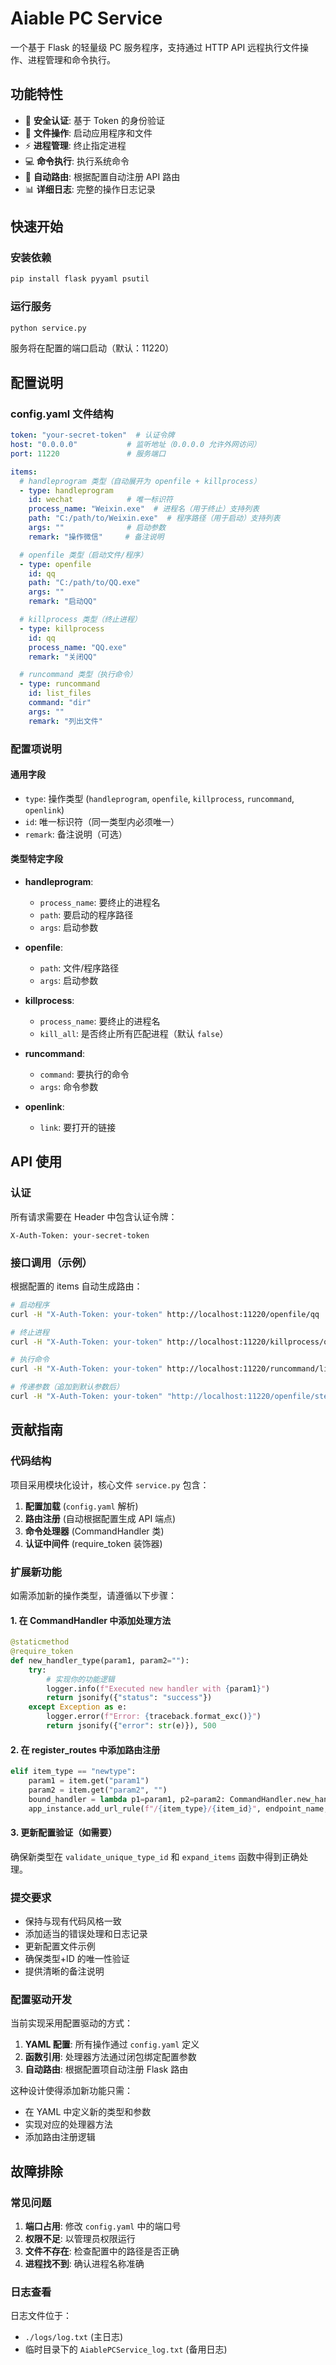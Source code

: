 # Aiable PC Service

一个基于 Flask 的轻量级 PC 服务程序，支持通过 HTTP API 远程执行文件操作、进程管理和命令执行。

## 功能特性

- 🔐 **安全认证**: 基于 Token 的身份验证
- 📁 **文件操作**: 启动应用程序和文件
- ⚡ **进程管理**: 终止指定进程
- 💻 **命令执行**: 执行系统命令
- 🔄 **自动路由**: 根据配置自动注册 API 路由
- 📊 **详细日志**: 完整的操作日志记录

## 快速开始

### 安装依赖

```bash
pip install flask pyyaml psutil
```

### 运行服务

```bash
python service.py
```

服务将在配置的端口启动（默认：11220）

## 配置说明

### config.yaml 文件结构

```yaml
token: "your-secret-token"  # 认证令牌
host: "0.0.0.0"           # 监听地址（0.0.0.0 允许外网访问）
port: 11220               # 服务端口

items:
  # handleprogram 类型（自动展开为 openfile + killprocess）
  - type: handleprogram
    id: wechat            # 唯一标识符
    process_name: "Weixin.exe"  # 进程名（用于终止）支持列表
    path: "C:/path/to/Weixin.exe"  # 程序路径（用于启动）支持列表
    args: ""              # 启动参数
    remark: "操作微信"     # 备注说明

  # openfile 类型（启动文件/程序）
  - type: openfile
    id: qq
    path: "C:/path/to/QQ.exe"
    args: ""
    remark: "启动QQ"

  # killprocess 类型（终止进程）
  - type: killprocess
    id: qq
    process_name: "QQ.exe"
    remark: "关闭QQ"

  # runcommand 类型（执行命令）
  - type: runcommand
    id: list_files
    command: "dir"
    args: ""
    remark: "列出文件"
```

### 配置项说明

#### 通用字段
- `type`: 操作类型 (`handleprogram`, `openfile`, `killprocess`, `runcommand`, `openlink`)
- `id`: 唯一标识符（同一类型内必须唯一）
- `remark`: 备注说明（可选）

#### 类型特定字段
- **handleprogram**: 
  - `process_name`: 要终止的进程名
  - `path`: 要启动的程序路径
  - `args`: 启动参数

- **openfile**:
  - `path`: 文件/程序路径
  - `args`: 启动参数

- **killprocess**:
  - `process_name`: 要终止的进程名
  - `kill_all`: 是否终止所有匹配进程（默认 `false`）

- **runcommand**:
  - `command`: 要执行的命令
  - `args`: 命令参数

- **openlink**:
  -  `link`: 要打开的链接

## API 使用

### 认证
所有请求需要在 Header 中包含认证令牌：
```
X-Auth-Token: your-secret-token
```

### 接口调用（示例）

根据配置的 items 自动生成路由：

```bash
# 启动程序
curl -H "X-Auth-Token: your-token" http://localhost:11220/openfile/qq

# 终止进程  
curl -H "X-Auth-Token: your-token" http://localhost:11220/killprocess/qq

# 执行命令
curl -H "X-Auth-Token: your-token" http://localhost:11220/runcommand/list_files

# 传递参数（追加到默认参数后）
curl -H "X-Auth-Token: your-token" "http://localhost:11220/openfile/steam?param1=value1&param2=value2"
```

## 贡献指南

### 代码结构

项目采用模块化设计，核心文件 `service.py` 包含：

1. **配置加载** (`config.yaml` 解析)
2. **路由注册** (自动根据配置生成 API 端点)
3. **命令处理器** (CommandHandler 类)
4. **认证中间件** (require_token 装饰器)

### 扩展新功能

如需添加新的操作类型，请遵循以下步骤：

#### 1. 在 CommandHandler 中添加处理方法

```python
@staticmethod
@require_token
def new_handler_type(param1, param2=""):
    try:
        # 实现你的功能逻辑
        logger.info(f"Executed new handler with {param1}")
        return jsonify({"status": "success"})
    except Exception as e:
        logger.error(f"Error: {traceback.format_exc()}")
        return jsonify({"error": str(e)}), 500
```

#### 2. 在 register_routes 中添加路由注册

```python
elif item_type == "newtype":
    param1 = item.get("param1")
    param2 = item.get("param2", "")
    bound_handler = lambda p1=param1, p2=param2: CommandHandler.new_handler_type(p1, p2)
    app_instance.add_url_rule(f"/{item_type}/{item_id}", endpoint_name, bound_handler, methods=["GET"])
```

#### 3. 更新配置验证（如需要）

确保新类型在 `validate_unique_type_id` 和 `expand_items` 函数中得到正确处理。

### 提交要求

- 保持与现有代码风格一致
- 添加适当的错误处理和日志记录
- 更新配置文件示例
- 确保类型+ID 的唯一性验证
- 提供清晰的备注说明

### 配置驱动开发

当前实现采用配置驱动的方式：

1. **YAML 配置**: 所有操作通过 `config.yaml` 定义
2. **函数引用**: 处理器方法通过闭包绑定配置参数
3. **自动路由**: 根据配置项自动注册 Flask 路由

这种设计使得添加新功能只需：
- 在 YAML 中定义新的类型和参数
- 实现对应的处理器方法
- 添加路由注册逻辑

## 故障排除

### 常见问题

1. **端口占用**: 修改 `config.yaml` 中的端口号
2. **权限不足**: 以管理员权限运行
3. **文件不存在**: 检查配置中的路径是否正确
4. **进程找不到**: 确认进程名称准确

### 日志查看

日志文件位于：
- `./logs/log.txt` (主日志)
- 临时目录下的 `AiablePCService_log.txt` (备用日志)
